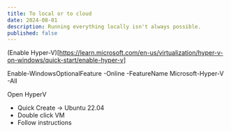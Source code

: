 ```yaml
---
title: To local or to cloud
date: 2024-08-01
description: Running everything locally isn't always possible.
published: false
---
```


(Enable Hyper-V)[https://learn.microsoft.com/en-us/virtualization/hyper-v-on-windows/quick-start/enable-hyper-v]

Enable-WindowsOptionalFeature -Online -FeatureName Microsoft-Hyper-V -All

Open HyperV

- Quick Create -> Ubuntu 22.04
- Double click VM
- Follow instructions
